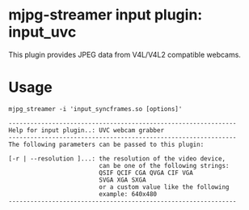 mjpg-streamer input plugin: input_uvc
=====================================

This plugin provides JPEG data from V4L/V4L2 compatible webcams.

Usage
=====

    mjpg_streamer -i 'input_syncframes.so [options]'
    
```
---------------------------------------------------------------
Help for input plugin..: UVC webcam grabber
---------------------------------------------------------------
The following parameters can be passed to this plugin:

[-r | --resolution ]...: the resolution of the video device,
                         can be one of the following strings:
                         QSIF QCIF CGA QVGA CIF VGA 
                         SVGA XGA SXGA 
                         or a custom value like the following
                         example: 640x480
---------------------------------------------------------------

```
